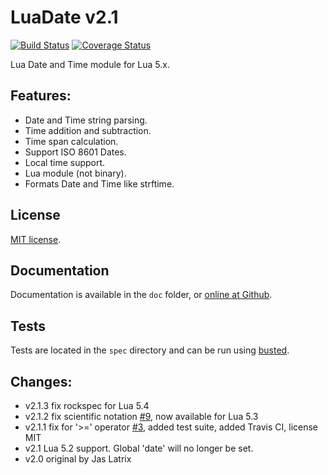 # LuaDate v2.1

[![Build Status](https://travis-ci.org/Tieske/date.svg?branch=master)](https://travis-ci.org/Tieske/date)
[![Coverage Status](https://coveralls.io/repos/github/Tieske/date/badge.svg?branch=master)](https://coveralls.io/github/Tieske/date?branch=master)

Lua Date and Time module for Lua 5.x.

## Features:

* Date and Time string parsing.
* Time addition and subtraction.
* Time span calculation.
* Support ISO 8601 Dates.
* Local time support.
* Lua module (not binary).
* Formats Date and Time like strftime.

## License

[MIT license](http://opensource.org/licenses/MIT).

## Documentation

Documentation is available in the `doc` folder, or [online at Github](http://tieske.github.io/date/).

## Tests

Tests are located in the `spec` directory and can be run using [busted](http://olivinelabs.com/busted/).

## Changes:

- v2.1.3 fix rockspec for Lua 5.4
- v2.1.2 fix scientific notation [#9](https://github.com/Tieske/date/pull/9), now available for Lua 5.3
- v2.1.1 fix for '>=' operator [#3](https://github.com/Tieske/date/pull/3), added test suite, added Travis CI, license MIT
- v2.1 Lua 5.2 support. Global 'date' will no longer be set.
- v2.0 original by Jas Latrix
